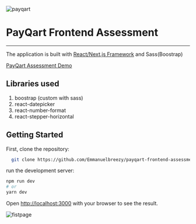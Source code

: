 ![payqart](https://user-images.githubusercontent.com/35114137/140321563-8c781f29-baf5-44cd-abfc-5c86a56fd860.jpg)

# PayQart Frontend Assessment
----

The application is built with [React/Next.js Framework](https://nextjs.org/) and Sass(Boostrap)

[PayQart Assessment Demo](https://paddle-frontend-assessment.vercel.app/homepage)

## Libraries used

1. boostrap (custom with sass)
2. react-datepicker
3. react-number-format
4. react-stepper-horizontal

## Getting Started

First, clone the repository:

```bash
  git clone https://github.com/Emmanuelbreezy/payqart-frontend-assessment.git
```
run the development server:

```bash
npm run dev
# or
yarn dev
```
Open [http://localhost:3000](http://localhost:3000) with your browser to see the result.


![fistpage](https://user-images.githubusercontent.com/35114137/137740472-d13a217f-b7eb-4d87-972c-f61678e855c1.PNG)
